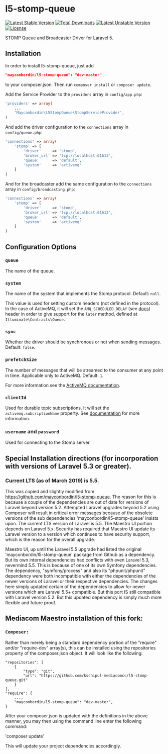 l5-stomp-queue
==============

[![Latest Stable Version](https://poser.pugx.org/mayconbordin/l5-stomp-queue/v/stable)](https://packagist.org/packages/mayconbordin/l5-stomp-queue) [![Total Downloads](https://poser.pugx.org/mayconbordin/l5-stomp-queue/downloads)](https://packagist.org/packages/mayconbordin/l5-stomp-queue) [![Latest Unstable Version](https://poser.pugx.org/mayconbordin/l5-stomp-queue/v/unstable)](https://packagist.org/packages/mayconbordin/l5-stomp-queue) [![License](https://poser.pugx.org/mayconbordin/l5-stomp-queue/license)](https://packagist.org/packages/mayconbordin/l5-stomp-queue)

STOMP Queue and Broadcaster Driver for Laravel 5.

## Installation

In order to install l5-stomp-queue, just add

```json
"mayconbordin/l5-stomp-queue": "dev-master"
```
	
to your composer.json. Then run `composer install` or `composer update`.

Add the Service Provider to the `providers` array in `config/app.php`:
	
```php
'providers' => array(
    ...
    'Mayconbordin\L5StompQueue\StompServiceProvider',
)
```

And add the driver configuration to the `connections` array in `config/queue.php`:

```php
'connections' => array(
    'stomp' => [
        'driver'     => 'stomp',
        'broker_url' => 'tcp://localhost:61613',
        'queue'      => 'default',
        'system'     => 'activemq'
    ]
)
```

And for the broadcaster add the same configuration to the `connections` array in `config/broadcasting.php`:

```php
'connections' => array(
    'stomp' => [
        'driver'     => 'stomp',
        'broker_url' => 'tcp://localhost:61613',
        'queue'      => 'default',
        'system'     => 'activemq'
    ]
)
```


## Configuration Options

### `queue`

The name of the queue.

### `system`

The name of the system that implements the Stomp protocol. Default: `null`.

This value is used for setting custom headers (not defined in the protocol). In the case of ActiveMQ, it will set the 
`AMQ_SCHEDULED_DELAY` (see [docs](http://activemq.apache.org/nms/stomp-delayed-and-scheduled-message-feature.html))
header in order to give support for the `later` method, defined at `Illuminate\Contracts\Queue`.
 
### `sync`
 
Whether the driver should be synchronous or not when sending messages. Default: `false`.
 
### `prefetchSize`
 
The number of messages that will be streamed to the consumer at any point in time. Applicable only to ActiveMQ. Default: `1`.
 
For more information see the [ActiveMQ documentation](http://activemq.apache.org/what-is-the-prefetch-limit-for.html).
 
### `clientId`
 
Used for durable topic subscriptions. It will set the `activemq.subcriptionName` property. See [documentation](http://activemq.apache.org/stomp.html#Stomp-ActiveMQextensionstoStomp)
for more information.

### `username` and `password`

Used for connecting to the Stomp server.

## Special Installation directions (for incorporation with versions of Laravel 5.3 or greater).

### Current LTS (as of March 2019) is 5.5.

This was copied and slightly modified from https://github.com/mayconbordin/l5-stomp-queue.  The reason for this is because a 
couple of the dependencies are out of date for versions of Laravel beyond version 5.2.  Attempted Laravel upgrades beyond 5.2 using Composer 
will result in critical error messages because of the obsolete versions of the sub dependencies 'mayconbordin/l5-stomp-queue' insists upon. 
The current LTS version of Laravel is 5.5. The Maestro UI portion depends on Laravel 5.x.  Security has required that Maestro UI update its 
Laravel version to a version which continues to have security support, which is the reason for the overall upgrade.

Maestro UI, up until the Laravel 5.5 upgrade had listed the original 'mayconbordin/l5-stomp-queue' package from Github as a 
dependency.  But its own internal dependencies had conflicts with even Laravel 5.3, nevermind 5.5. This is because of one of its own
Symfony dependencies. The dependency, "symfony/process" and also its "phpunit/phpunit" dependency were both incompatible with 
either the dependencies of the newer versions of Laravel or their respective dependencies.  The changes here simply updated certain
of the dependencies to allow for newer versions which are Laravel 5.5+ compatible.  But this port IS still compatible with Laravel
version 5.2.  But this updated dependency is simply much more flexible and future proof.


## Mediacom Maestro installation of this fork:

### `Composer:`

Rather than merely being a standard dependency portion of the "require" and/or "require-dev" array(s), this can be installed using the repositories
property of the composer.json object.  It will look like the following:

    "repositories": [
        {
            "type": "git",
            "url": "https://github.com/kschipul-mediacomcc/l5-stomp-queue.git"
        }
    ],
    "require": {
        ...,
        "mayconbordin/l5-stomp-queue": "dev-master",
    }


After your composer.json is updated with the definitions in the above manner, you may then using the command line enter the following command:

'composer update'


This will update your project dependencies accordingly.
